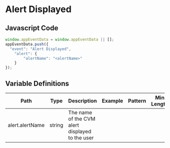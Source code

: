 # Alert Displayed

### 

## Javascript Code
```js
window.appEventData = window.appEventData || [];
appEventData.push({
  "event": "Alert Displayed",
    "alert": {
        "alertName": "<alertName>"
    }
});
```

## Variable Definitions

|Path|Type|Description|Example|Pattern|Min Length|Max Length|Minimum|Maximum|Multiple Of|
| --- | --- | --- | --- | --- | --- | --- | --- | --- | --- |
|alert.alertName|string|The name of the CVM alert displayed to the user||||||||




